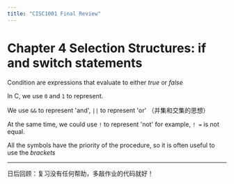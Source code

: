 ```yaml
---
title: "CISC1001 Final Review"
---
```

# Chapter 4 Selection Structures: if and switch statements

Condition are expressions that evaluate to either *true* or *false*

In C, we use `0` and `1` to represent.

We use `&&` to represent 'and', `||` to represent 'or' （并集和交集的思想）

At the same time, we could use  `!` to represent 'not' for example, `! =` is not equal.

All the symbols have the priority of the procedure, so it is often useful to use the *brackets*

--- 

日后回顾：复习没有任何帮助，多敲作业的代码就好！